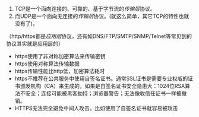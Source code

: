 <!-- https.md -->

1. TCP是一个面向连接的、可靠的、基于字节流的*传输层*协议。
2. 而UDP是一个面向无连接的*传输层*协议。(就这么简单，其它TCP的特性也就没有了)。

（http/https都是*应用层*协议，还有如DNS/FTP/SMTP/SNMP/Telnet等常见到的协议其实就是应用层的）

- https使用了非对称加密算法来传输密钥
- https使用对称算法传输数据
- https传输性能比http低，加密算法耗时
- https不推荐在公共服务中使用自签名证书。通常SSL证书是需要专业权威的证书颁发机构（CA）来生成的，如果是自签名证书安全隐患大：1024位RSA算法不安全；连接可能被黑客劫持；浏览器警告；无法像收信任证书一样被撤销。
- HTTPS无法完全避免中间人攻击。比如使用了自签名证书就容易被攻击